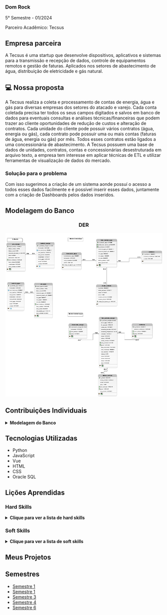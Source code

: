 ### Dom Rock
5° Semestre - 01/2024

Parceiro Acadêmico: Tecsus

## Empresa parceira

A Tecsus é uma startup que desenvolve dispositivos, aplicativos e sistemas para a transmissão e recepção de dados, controle de equipamentos remotos e gestão de faturas. Aplicados nos setores de abastecimento de água, distribuição de eletricidade e gás natural.


## 💻 Nossa proposta


A Tecsus realiza a coleta e processamento de contas de energia, água e gás para diversas empresas dos setores do atacado e varejo. Cada conta coletada precisa ter todos os seus campos digitados e salvos em banco de dados para eventuais consultas e análises técnicas/financeiras que podem trazer ao cliente oportunidades de redução de custos e alteração de contratos. Cada unidade do cliente pode possuir vários contratos (água, energia ou gás), cada contrato pode possuir uma ou mais contas (faturas de água, energia ou gás) por mês. Todos esses contratos estão ligados a uma concessionária de abastecimento. A Tecsus possuem uma base de dados de unidades, contratos, contas e concessionárias desestruturada em arquivo texto, a empresa tem interesse em aplicar técnicas de ETL e utilizar ferramentas de visualização de dados do mercado.


### Solução para o problema
Com isso sugerimos a criação de um sistema aonde possuí o acesso a todos esses dados facilmente e é possível inserir esses dados, juntamente com a criação de Dashboards pelos dados inseridos.


## Modelagem do Banco

### <p align="center">DER</p>
<p align="center"><img src="./modelo_logico_tecsus.png" widht="20%"></img>

## Contribuições Individuais
<details>
 <summary><b>Modelagem do Banco</b></summary>
  <br>
<p align="center"><img src=".modelo_logico_tecsus_energia.png" widht="20%"></img>
  <p>A modelagem foi utilizada por todo projeto para montar a estrutura do sistema</p>
  

<p>Foi necessario realizar a criação da modelagem seguindo o modelo estrela. Visto a proporção das planilhas e dados foi realizado um estudo encima dos dados para realizar o melhor relacionamento</p>
</details>


## Tecnologias Utilizadas

- Python
- JavaScript
- Vue
- HTML
- CSS
- Oracle SQL

## Lições Aprendidas

<p align="justify"></p>

<h3>Hard Skills</h3>
<details>
  <summary><b>Clique para ver a lista de hard skills</b></summary>
<p1>Desenvolvimento do modelo estrela: Aprendi a realizar a analise e compreender as relações necessarias para o modelo estrela</p1>

<p1>Deploy: Aprendi a realizar a criação do arquivo '.yml' o qual é utilizado para realizar a configuração do Deploy, aprendi também a configurar a maquina utilizada.</p1>

</details>
<h3>Soft Skills</h3>
<details>
  <summary><b>Clique para ver a lista de soft skills</b></summary>
<p1>Organização: Foi necessario organizar as tarefas e entregas pois tinhamos que coordenar as entregas do DevOps para gerar um fluxo.</p1>

<p1>Comunicação: Foi necessaria a comunicação para conseguir compreender melhor as tabelas encaminhadas para nós e também para organização das entregas.<p1>

</details>


## Meus Projetos
## Semestres

- [Semestre 1](../Semestre01/Semestre01.md)
- [Semestre 1](../Semestre01/Semestre02.md)
- [Semestre 3](../Semestre03/Semestre03.md)
- [Semestre 4](../Semestre04/Semestre04.md)
- [Semestre 6](../Semestre05/Semestre06.md)
